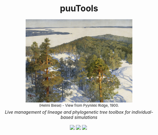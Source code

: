 <h1 align="center">puuTools</h1>
<p align="center">
    <kbd>
    <img src="pic.jpg" width=350>
    </kbd>
    <br/>
    <sup>(Helmi Biese) - View from Pyynikki Ridge, 1900.</sup>
    <br/>
    <em>Live management of lineage and phylogenetic tree toolbox for individual-based simulations</em>
    <br/><br/>
    <a href="https://github.com/charlesrocabert/Evo2Sim/releases/latest"><img src="https://img.shields.io/badge/version- 1.1.0-green.svg" /></a>&nbsp;<a href="https://github.com/charlesrocabert/Evo2Sim/releases/latest"><img src="https://img.shields.io/badge/build-passing-green.svg" /></a>&nbsp;<a href="https://www.gnu.org/licenses/gpl-3.0"><img src="https://img.shields.io/badge/license-GPL v3-blue.svg" /></a>&nbsp;
</p>
